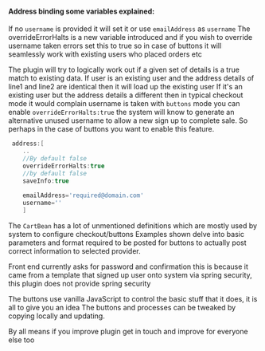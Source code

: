 
#### Address  binding some variables explained:

If no `username` is provided it will set it or use `emailAddress` as `username`
The overrideErrorHalts is a new variable introduced and if you wish to override username taken errors
set this to true so in case of buttons it will seamlessly work with existing users who placed orders etc

The plugin will try to logically work out if a given set of details is a true match to existing data.
If user is an existing user and the address details of line1 and line2 are identical then it will load up the existing user
If it's an existing user but the address details a different then in typical checkout mode it would complain username is taken
with `buttons` mode you can enable `overrideErrorHalts:true` the system will know to generate an alternative unused username to allow
a new sign up to complete sale. So perhaps in the case of buttons you want to enable this feature.

``` groovy
 address:[
    ..
    //By default false
    overrideErrorHalts:true  
    //by default false
    saveInfo:true 
    
    emailAddress='required@domain.com'  
    username=''
    ]
```




The `CartBean` has a lot of unmentioned definitions which are mostly used by system to configure checkout/buttons
Examples shown delve into basic parameters and format required to be posted
for buttons to actually post correct information to selected provider.

Front end currently asks for password and confirmation this is because it came from a template
that signed up user onto system via spring security, this plugin does not provide spring security

The buttons use vanilla JavaScript to control the basic stuff that it does, it is all to give you an idea
The buttons and processes can be tweaked by copying locally and updating.

By all means if you improve plugin get in touch and improve for everyone else too
